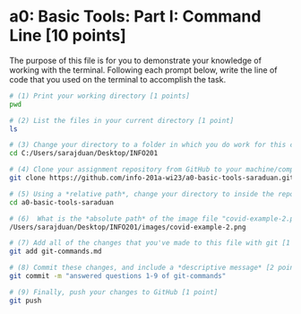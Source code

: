 # a0: Basic Tools: Part I: Command Line [10 points]

The purpose of this file is for you to demonstrate your knowledge of working with the terminal. Following each prompt below, write the line of code that you used on the terminal to accomplish the task.

```bash
# (1) Print your working directory [1 points]
pwd

# (2) List the files in your current directory [1 point]
ls

# (3) Change your directory to a folder in which you do work for this class (if you haven't created such a folder, please do so now — perhaps titled "INFO201") [1 point]
cd C:/Users/sarajduan/Desktop/INFO201

# (4) Clone your assignment repository from GitHub to your machine/computer [1 point]
git clone https://github.com/info-201a-wi23/a0-basic-tools-saraduan.git

# (5) Using a *relative path*, change your directory to inside the repository you just cloned [1 point]
cd a0-basic-tools-saraduan

# (6)  What is the *absolute path* of the image file "covid-example-2.png"? (You can answer the absolute path on your own computer, or the absolute path only within the GitHub repository) [1 points]
/Users/sarajduan/Desktop/INFO201/images/covid-example-2.png

# (7) Add all of the changes that you've made to this file with git [1 point]
git add git-commands.md

# (8) Commit these changes, and include a *descriptive message* [2 points]
git commit -m "answered questions 1-9 of git-commands"

# (9) Finally, push your changes to GitHub [1 point]
git push

```
